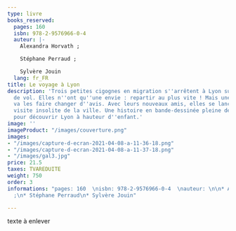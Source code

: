 ```yaml
---
type: livre
books_reserved:
  pages: 160
  isbn: 978-2-9576966-0-4
  auteur: |-
    Alexandra Horvath ;

    Stéphane Perraud ;

    Sylvère Jouin
  lang: fr_FR
title: Le voyage à Lyon
description: 'Trois petites cigognes en migration s''arrêtent à Lyon suite à un incident
  de vol. Elles n''ont qu''une envie : repartir au plus vite ! Mais une série de rencontres
  va les faire changer d''avis. Avec leurs nouveaux amis, elles se lancent dans une
  visite insolite de la ville. Une histoire en bande-dessinée pleine de surprises
  pour découvrir Lyon à hauteur d''enfant.'
image: ''
imageProduct: "/images/couverture.png"
images:
- "/images/capture-d-ecran-2021-04-08-a-11-36-18.png"
- "/images/capture-d-ecran-2021-04-08-a-11-37-18.png"
- "/images/gal3.jpg"
price: 21.5
taxes: TVAREDUITE
weight: 750
order: 3
informations: "pages: 160  \nisbn: 978-2-9576966-0-4  \nauteur: \n\n* Alexandra Horvath
  ;\n* Stéphane Perraud\n* Sylvère Jouin"

---
```

texte à enlever